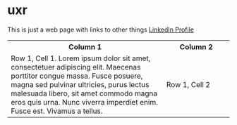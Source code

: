 # uxr

This is just a web page with links to other things [LinkedIn Profile](https://www.linkedin.com/in/george-rhodes-seattle/)


<table>
  <tr>
    <th style="width:30%">Column 1</th>
    <th style="width:30%">Column 2</th>
  </tr>
  <tr>
    <td style="width:70%">Row 1, Cell 1.  Lorem ipsum dolor sit amet, consectetuer adipiscing elit. Maecenas porttitor congue massa. Fusce posuere, magna sed pulvinar ultricies, purus lectus malesuada libero, sit amet commodo magna eros quis urna.  Nunc viverra imperdiet enim. Fusce est. Vivamus a tellus.
</td>
    <td style="width:70%">Row 1, Cell 2</td>
  </tr>
</table>


